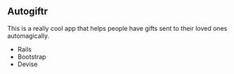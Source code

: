 ## Autogiftr

This is a really cool app that helps people have gifts sent to their loved ones automagically.

* Rails 
* Bootstrap
* Devise